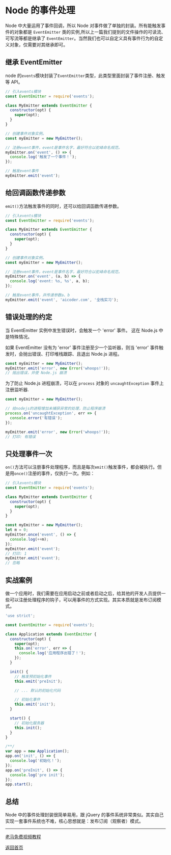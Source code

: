 # Node 的事件处理

Node 中大量运用了事件回调，所以 Node 对事件做了单独的封装。所有能触发事件的对象都是 `EventEmitter` 类的实例,所以上一篇我们提到的文件操作的可读流、可写流等都是继承了 `EventEmitter`。当然我们也可以自定义具有事件行为的自定义对象，仅需要对其继承即可。

## 继承 EventEmitter

node 的`events`模块封装了`EventEmitter`类型，此类型里面封装了事件注册、触发等 API。

```js
// 引入events模块
const EventEmitter = require('events');

class MyEmitter extends EventEmitter {
  constructor(opt) {
    super(opt);
  }
}

// 创建事件对象实例。
const myEmitter = new MyEmitter();

// 注册event事件，event是事件名字，最好符合以驼峰命名规范。
myEmitter.on('event', () => {
  console.log('触发了一个事件！');
});

// 触发event事件
myEmitter.emit('event');
```

## 给回调函数传递参数

`emit()`方法触发事件的同时，还可以给回调函数传递参数。

```js
// 引入events模块
const EventEmitter = require('events');

class MyEmitter extends EventEmitter {
  constructor(opt) {
    super(opt);
  }
}

// 创建事件对象实例。
const myEmitter = new MyEmitter();

// 注册event事件，event是事件名字，最好符合以驼峰命名规范。
myEmitter.on('event', (a, b) => {
  console.log('event: %s, %s', a, b);
});

// 触发event事件，并传递参数a、b
myEmitter.emit('event', 'aicoder.com', '全栈实习');
```

## 错误处理的约定

当 EventEmitter 实例中发生错误时，会触发一个 'error' 事件。 这在 Node.js 中是特殊情况。

如果 EventEmitter 没有为 'error' 事件注册至少一个监听器，则当 'error' 事件触发时，会抛出错误、打印堆栈跟踪、且退出 Node.js 进程。

```js
const myEmitter = new MyEmitter();
myEmitter.emit('error', new Error('whoops!'));
// 抛出错误，并使 Node.js 崩溃
```

为了防止 Node.js 进程崩溃，可以在 `process` 对象的 `uncaughtException` 事件上注册监听器.

```js
const myEmitter = new MyEmitter();

// 给nodejs的进程增加未捕获异常的处理，防止程序崩溃
process.on('uncaughtException', err => {
  console.error('有错误');
});

myEmitter.emit('error', new Error('whoops!'));
// 打印: 有错误
```

## 只处理事件一次

`on()`方法可以注册事件处理程序，而且是每次`emit()`触发事件，都会被执行。但是用`once()`注册的事件，仅执行一次。例如：

```js
// 引入events模块
const EventEmitter = require('events');

class MyEmitter extends EventEmitter {
  constructor(opt) {
    super(opt);
  }
}

const myEmitter = new MyEmitter();
let m = 0;
myEmitter.once('event', () => {
  console.log(++m);
});
myEmitter.emit('event');
// 打印: 1
myEmitter.emit('event');
// 忽略
```

## 实战案例

做一个应用时，我们需要在应用启动之前或者启动之后，给其他的开发人员提供一些可以注册处理程序的钩子，可以用事件的方式实现。其实本质就是发布订阅模式。

```js
'use strict';

const EventEmitter = require('events');

class Application extends EventEmitter {
  constructor(opt) {
    super(opt);
    this.on('error', err => {
      console.log('应用程序出错了！');
    });
  }

  init() {
    // 触发预初始化事件
    this.emit('preInit');

    // ... 默认的初始化代码

    // 初始化事件
    this.emit('init');
  }

  start() {
    // 初始化服务器
    this.init();
  }
}

/**/
var app = new Application();
app.on('init', () => {
  console.log('初始化！');
});
app.on('preInit', () => {
  console.log('pre init');
});
app.start();
```

## 总结

Node 中的事件处理封装很简单易用，跟 jQuery 的事件系统非常类似。其实自己实现一套事件系统也不难，核心思想就是：发布订阅（观察者）模式。

---

[老马免费视频教程](https://qtxh.ke.qq.com)

[返回首页](https://malun666.github.io/aicoder_node/#/)

